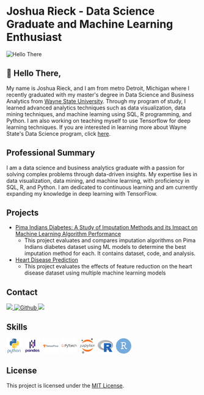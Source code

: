 # Joshua Rieck - Data Science Graduate and Machine Learning Enthusiast

<img src="https://media.giphy.com/media/FAFo1M7EC4gRZ4HETH/giphy.gif" alt="Hello There" width="300">

## 👋 Hello There,

My name is Joshua Rieck, and I am from metro Detroit, Michigan where I recently graduated with my master's degree in Data Science and Business Analytics from [Wayne State University](https://wayne.edu/). Through my program of study, I learned advanced analytics techniques such as data visualization, data mining techniques, and machine learning using SQL, R programming, and Python. I am also working on teaching myself to use Tensorflow for deep learning techniques. If you are interested in learning more about Wayne State's Data Science program, click [here](https://engineering.wayne.edu/data-science-program).

## Professional Summary

I am a data science and business analytics graduate with a passion for solving complex problems through data-driven insights. My expertise lies in data visualization, data mining, and machine learning, with proficiency in SQL, R, and Python. I am dedicated to continuous learning and am currently expanding my knowledge in deep learning with TensorFlow.

## Projects

- [Pima Indians Diabetes: A Study of Imputation Methods and its Impact on Machine Learning Algorithm Performance](https://github.com/jmrieck17/CSC-7810-Final-Project---Pima-Indians-Data-Imputation)
  - This project evaluates and compares imputation algorithms on Pima Indians diabetes dataset using ML models to determine the best imputation method for each. It contains dataset, code, and analysis.
- [Heart Disease Prediction](https://github.com/jmrieck17/CSC-5800-Final-Project-Heart-Disease-Prediction)
  - This project evaluates the effects of feature reduction on the heart disease dataset using multiple machine learning models

## Contact

<p>
  <a href="https://www.linkedin.com/in/joshuarieck6794">
    <img src="https://img.shields.io/badge/linkedin-%230077B5.svg?&style=for-the-badge&logo=linkedin&logoColor=white" height="25">
  </a>
  <a href="https://github.com/jmrieck17" target="_blank">
    <img alt="Github" src="https://img.shields.io/badge/GitHub-%2312100E.svg?&style=for-the-badge&logo=Github&logoColor=white" height="25">
  </a>
  <a href="mailto:jmrieck17@gmail.com">
    <img src="https://img.shields.io/badge/Gmail-D14836?style=for-the-badge&logo=gmail&logoColor=white" height="25">
  </a>  
</p>

## Skills

<div>
  <img src="https://github.com/devicons/devicon/blob/master/icons/python/python-original-wordmark.svg" title="Python" alt="Python" width="40" height="40"/>&nbsp;
  <img src="https://github.com/devicons/devicon/blob/master/icons/pandas/pandas-original-wordmark.svg" title="Pandas" alt="Pandas" width="40" height="40"/>&nbsp;
  <img src="https://github.com/devicons/devicon/blob/master/icons/tensorflow/tensorflow-original-wordmark.svg" title="Tensorflow" alt="Tensorflow" width="40" height="40"/>&nbsp;
  <img src="https://github.com/devicons/devicon/blob/master/icons/pytorch/pytorch-original-wordmark.svg" title="PyTorch" alt="PyTorch" width="40" height="40"/>&nbsp;
  <img src="https://github.com/devicons/devicon/blob/master/icons/jupyter/jupyter-original-wordmark.svg" title="Jupyter" alt="Jupyter" width="40" height="40"/>&nbsp;
  <img src="https://github.com/devicons/devicon/blob/master/icons/r/r-original.svg" title="R" alt="R" width="40" height="40"/>&nbsp;
  <img src="https://github.com/devicons/devicon/blob/master/icons/rstudio/rstudio-original.svg" title="RStudio" alt="RStudio" width="40" height="40"/>
</div>

## License

This project is licensed under the [MIT License](LICENSE).
